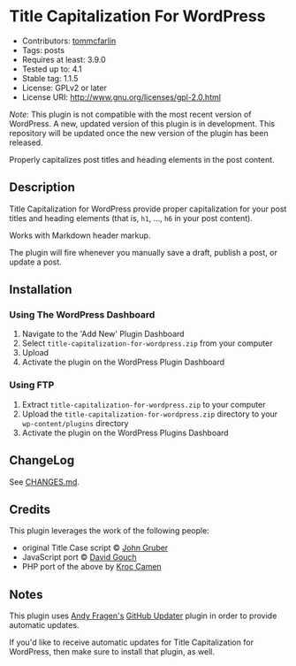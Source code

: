 # Title Capitalization For WordPress
* Contributors: [tommcfarlin](http://tommcfarlin.com/)
* Tags: posts
* Requires at least: 3.9.0
* Tested up to: 4.1
* Stable tag: 1.1.5
* License: GPLv2 or later
* License URI: http://www.gnu.org/licenses/gpl-2.0.html

*Note*: This plugin is not compatible with the most recent version of WordPress.
A new, updated version of this plugin is in development. This repository will be
updated once the new version of the plugin has been released.

Properly capitalizes post titles and heading elements in the post content.

## Description

Title Capitalization for WordPress provide proper capitalization for your post titles
and heading elements (that is, `h1`, ..., `h6` in your post content).

Works with Markdown header markup.

The plugin will fire whenever you manually save a draft, publish a post, or update a post.

## Installation

### Using The WordPress Dashboard

1. Navigate to the 'Add New' Plugin Dashboard
2. Select `title-capitalization-for-wordpress.zip` from your computer
3. Upload
4. Activate the plugin on the WordPress Plugin Dashboard

### Using FTP

1. Extract `title-capitalization-for-wordpress.zip` to your computer
2. Upload the `title-capitalization-for-wordpress.zip` directory to your `wp-content/plugins` directory
3. Activate the plugin on the WordPress Plugins Dashboard

## ChangeLog

See [CHANGES.md](CHANGES.md).

## Credits

This plugin leverages the work of the following people:

* original Title Case script © [John Gruber](daringfireball.net)
* JavaScript port © [David Gouch](individed.com)
* PHP port of the above by [Kroc Camen](camendesign.com)

## Notes

This plugin uses [Andy Fragen's](https://twitter.com/andyfragen) [GitHub Updater](https://github.com/afragen/github-updater) plugin in order to provide automatic updates.

If you'd like to receive automatic updates for Title Capitalization for WordPress, then make sure to install that plugin, as well.
